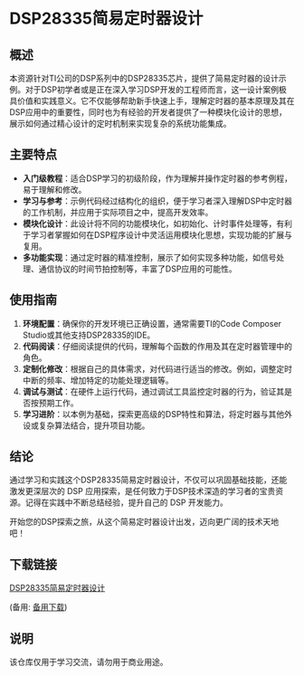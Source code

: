 # DSP28335简易定时器设计

## 概述

本资源针对TI公司的DSP系列中的DSP28335芯片，提供了简易定时器的设计示例。对于DSP初学者或是正在深入学习DSP开发的工程师而言，这一设计案例极具价值和实践意义。它不仅能够帮助新手快速上手，理解定时器的基本原理及其在DSP应用中的重要性，同时也为有经验的开发者提供了一种模块化设计的思想，展示如何通过精心设计的定时机制来实现复杂的系统功能集成。

## 主要特点

- **入门级教程**：适合DSP学习的初级阶段，作为理解并操作定时器的参考例程，易于理解和修改。
- **学习与参考**：示例代码经过结构化的组织，便于学习者深入理解DSP中定时器的工作机制，并应用于实际项目之中，提高开发效率。
- **模块化设计**：此设计将不同的功能模块化，如初始化、计时事件处理等，有利于学习者掌握如何在DSP程序设计中灵活运用模块化思想，实现功能的扩展与复用。
- **多功能实现**：通过定时器的精准控制，展示了如何实现多种功能，如信号处理、通信协议的时间节拍控制等，丰富了DSP应用的可能性。

## 使用指南

1. **环境配置**：确保你的开发环境已正确设置，通常需要TI的Code Composer Studio或其他支持DSP28335的IDE。
2. **代码阅读**：仔细阅读提供的代码，理解每个函数的作用及其在定时器管理中的角色。
3. **定制化修改**：根据自己的具体需求，对代码进行适当的修改。例如，调整定时中断的频率、增加特定的功能处理逻辑等。
4. **调试与测试**：在硬件上运行代码，通过调试工具监控定时器的行为，验证其是否按预期工作。
5. **学习进阶**：以本例为基础，探索更高级的DSP特性和算法，将定时器与其他外设或复杂算法结合，提升项目功能。

## 结论

通过学习和实践这个DSP28335简易定时器设计，不仅可以巩固基础技能，还能激发更深层次的 DSP 应用探索，是任何致力于DSP技术深造的学习者的宝贵资源。记得在实践中不断总结经验，提升自己的 DSP 开发能力。

开始您的DSP探索之旅，从这个简易定时器设计出发，迈向更广阔的技术天地吧！

## 下载链接
[DSP28335简易定时器设计](https://pan.quark.cn/s/ee64d3e85239) 

(备用: [备用下载](https://pan.baidu.com/s/1_yD4dDBhW3B0J76WFRAfkg?pwd=1234))

## 说明

该仓库仅用于学习交流，请勿用于商业用途。
